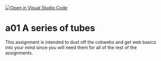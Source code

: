 [![Open in Visual Studio Code](https://classroom.github.com/assets/open-in-vscode-f059dc9a6f8d3a56e377f745f24479a46679e63a5d9fe6f495e02850cd0d8118.svg)](https://classroom.github.com/online_ide?assignment_repo_id=5552684&assignment_repo_type=AssignmentRepo)
# a01 A series of tubes

This assignment is intended to dust off the cobwebs and get web basics into your mind since you will need them for all of the rest of the assignments. 
